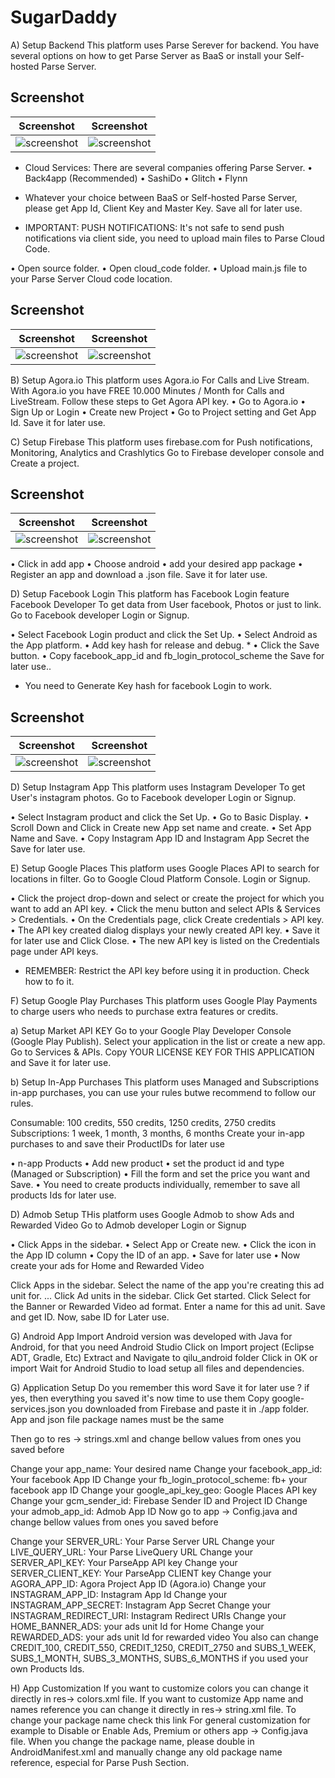 # SugarDaddy

A) Setup Backend 
This platform uses Parse Serever for backend.
You have several options on how to get Parse Server as BaaS or install your Self-hosted Parse Server.

## Screenshot

|                Screenshot               | Screenshot |
|:---------------------------------------:|:-------------------------------------:|
| ![screenshot](android/screenshots/screen_8.jpg)   | ![screenshot](android/screenshots/screen_5.jpg)     |

- Cloud Services: There are several companies offering Parse Server.
• Back4app (Recommended)
• SashiDo
• Glitch
• Flynn

- Whatever your choice between BaaS or Self-hosted Parse Server, please get App Id, Client Key and Master Key. Save all for later use.

* IMPORTANT: PUSH NOTIFICATIONS: It's not safe to send push notifications via client side, you need to upload main files to Parse Cloud Code.

• Open source folder.
• Open cloud_code folder.
• Upload main.js file to your Parse Server Cloud code location.

## Screenshot

|                Screenshot               | Screenshot |
|:---------------------------------------:|:-------------------------------------:|
| ![screenshot](android/screenshots/screen_7.jpg)   | ![screenshot](android/screenshots/screen_3.jpg)     |

B) Setup Agora.io 
This platform uses Agora.io For Calls and Live Stream.
With Agora.io you have FREE 10.000 Minutes / Month for Calls and LiveStream.
Follow these steps to Get Agora API key.
• Go to Agora.io
• Sign Up or Login
• Create new Project
• Go to Project setting and Get App Id. Save it for later use.

C) Setup Firebase 
This platform uses firebase.com for Push notifications, Monitoring, Analytics and Crashlytics
Go to Firebase developer console and Create a project.

## Screenshot

|                Screenshot               | Screenshot |
|:---------------------------------------:|:-------------------------------------:|
| ![screenshot](android/screenshots/screen_1.jpg)   | ![screenshot](android/screenshots/screen_4.jpg)     |

• Click in add app
• Choose android
• add your desired app package
• Register an app and download a .json file. Save it for later use.

D) Setup Facebook Login
This platform has Facebook Login feature Facebook Developer To get data from User facebook, Photos or just to link.
Go to Facebook developer Login or Signup.

• Select Facebook Login product and click the Set Up.
• Select Android as the App platform.
• Add key hash for release and debug. *
• Click the Save button.
• Copy facebook_app_id and fb_login_protocol_scheme the Save for later use..

* You need to Generate Key hash for facebook Login to work.

## Screenshot

|                Screenshot               | Screenshot |
|:---------------------------------------:|:-------------------------------------:|
| ![screenshot](android/screenshots/screen_2.jpg)   | ![screenshot](android/screenshots/screen_6.jpg)     |

D) Setup Instagram App 
This platform uses Instagram Developer To get User's instagram photos.
Go to Facebook developer Login or Signup.

• Select Instagram product and click the Set Up.
• Go to Basic Display.
• Scroll Down and Click in Create new App set name and create.
• Set App Name and Save.
• Copy Instagram App ID and Instagram App Secret the Save for later use.

E) Setup Google Places 
This platform uses Google Places API to search for locations in filter.
Go to Google Cloud Platform Console. Login or Signup.

• Click the project drop-down and select or create the project for which you want to add an API key.
• Click the menu button and select APIs & Services > Credentials.
• On the Credentials page, click Create credentials > API key.
• The API key created dialog displays your newly created API key.
• Save it for later use and Click Close.
• The new API key is listed on the Credentials page under API keys.

* REMEMBER: Restrict the API key before using it in production. Check how to fo it.

F) Setup Google Play Purchases 
This platform uses Google Play Payments to charge users who needs to purchase extra features or credits.

a) Setup Market API KEY
Go to your Google Play Developer Console (Google Play Publish).
Select your application in the list or create a new app.
Go to Services & APIs.
Copy YOUR LICENSE KEY FOR THIS APPLICATION and Save it for later use.

b) Setup In-App Purchases
This platform uses Managed and Subscriptions in-app purchases, you can use your rules butwe recommend to follow our rules.

Consumable: 100 credits, 550 credits, 1250 credits, 2750 credits
Subscriptions: 1 week, 1 month, 3 months, 6 months
Create your in-app purchases to and save their ProductIDs for later use

• n-app Products
• Add new product
• set the product id and type (Managed or Subscription)
• Fill the form and set the price you want and Save.
• You need to create products individually, remember to save all products Ids for later use.

D) Admob Setup
THis platform uses Google Admob to show Ads and Rewarded Video
Go to Admob developer Login or Signup

• Click Apps in the sidebar.
• Select App or Create new.
• Click the icon in the App ID column
• Copy the ID of an app.
• Save for later use
• Now create your ads for Home and Rewarded Video

Click Apps in the sidebar.
Select the name of the app you're creating this ad unit for. ...
Click Ad units in the sidebar.
Click Get started.
Click Select for the Banner or Rewarded Video ad format.
Enter a name for this ad unit.
Save and get ID.
Now, sabe ID for Later use.

G) Android App Import 
Android version was developed with Java for Android, for that you need Android Studio
Click on Import project (Eclipse ADT, Gradle, Etc)
Extract and Navigate to qilu_android folder
Click in OK or import
Wait for Android Studio to load setup all files and dependencies.

G) Application Setup
Do you remember this word Save it for later use ? if yes, then everything you saved it's now time to use them
Copy google-services.json you downloaded from Firebase and paste it in ./app folder. App and json file package names must be the same

Then go to res -> strings.xml and change bellow values from ones you saved before

Change your app_name: Your desired name
Change your facebook_app_id: Your facebook App ID
Change your fb_login_protocol_scheme: fb+ your facebook app ID
Change your google_api_key_geo: Google Places API key
Change your gcm_sender_id: Firebase Sender ID and Project ID
Change your admob_app_id: Admob App ID
Now go to app -> Config.java and change bellow values from ones you saved before

Change your SERVER_URL: Your Parse Server URL
Change your LIVE_QUERY_URL: Your Parse LiveQuery URL
Change your SERVER_API_KEY: Your ParseApp API key
Change your SERVER_CLIENT_KEY: Your ParseApp CLIENT key
Change your AGORA_APP_ID: Agora Project App ID (Agora.io)
Change your INSTAGRAM_APP_ID: Instagram App Id
Change your INSTAGRAM_APP_SECRET: Instagram App Secret
Change your INSTAGRAM_REDIRECT_URI: Instagram Redirect URIs
Change your HOME_BANNER_ADS: your ads unit Id for Home
Change your REWARDED_ADS: your ads unit Id for rewarded video
You also can change CREDIT_100, CREDIT_550, CREDIT_1250, CREDIT_2750 and SUBS_1_WEEK, SUBS_1_MONTH, SUBS_3_MONTHS, SUBS_6_MONTHS if you used your own Products Ids.

H) App Customization 
If you want to customize colors you can change it directly in res-> colors.xml file.
If you want to customize App name and names reference you can change it directly in res-> string.xml file.
To change your package name check this link
For general customization for example to Disable or Enable Ads, Premium or others app -> Config.java file.
When you change the package name, please double in AndroidManifest.xml and manually change any old package name reference, especial for Parse Push Section.
